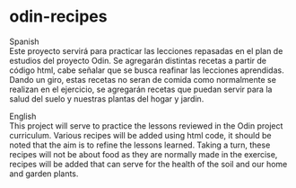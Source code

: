 # odin-recipes

Spanish <br>
Este proyecto servirá para practicar las lecciones repasadas en el plan de estudios del proyecto Odin.
Se agregarán distintas recetas a partir de código html, cabe señalar que se busca reafinar las lecciones aprendidas. 
Dando un giro, estas recetas no seran de comida como normalmente se realizan en el ejercicio, se agregarán recetas que puedan servir para la salud del suelo y nuestras plantas del hogar y jardin.

English <br>
This project will serve to practice the lessons reviewed in the Odin project curriculum.
Various recipes will be added using html code, it should be noted that the aim is to refine the lessons learned.
Taking a turn, these recipes will not be about food as they are normally made in the exercise, recipes will be added that can serve for the health of the soil and our home and garden plants.
